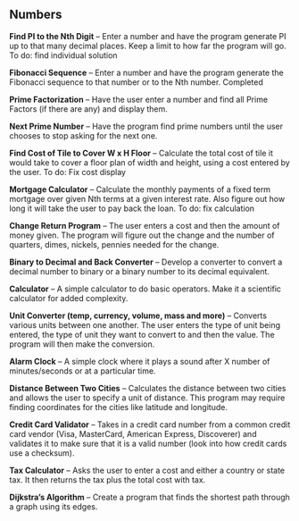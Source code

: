Numbers
---------

**Find PI to the Nth Digit** – Enter a number and have the program generate PI up to that many decimal places. Keep a limit to how far the program will go.
To do:
find individual solution

**Fibonacci Sequence** – Enter a number and have the program generate the Fibonacci sequence to that number or to the Nth number.
Completed

**Prime Factorization** – Have the user enter a number and find all Prime Factors (if there are any) and display them.

**Next Prime Number** – Have the program find prime numbers until the user chooses to stop asking for the next one.


**Find Cost of Tile to Cover W x H Floor** – Calculate the total cost of tile it would take to cover a floor plan of width and height, using a cost entered by the user.
To do:
Fix cost display

**Mortgage Calculator** – Calculate the monthly payments of a fixed term mortgage over given Nth terms at a given interest rate. Also figure out how long it will take the user to pay back the loan.
To do:
fix calculation

**Change Return Program** – The user enters a cost and then the amount of money given. The program will figure out the change and the number of quarters, dimes, nickels, pennies needed for the change.

**Binary to Decimal and Back Converter** – Develop a converter to convert a decimal number to binary or a binary number to its decimal equivalent.

**Calculator** – A simple calculator to do basic operators. Make it a scientific calculator for added complexity.

**Unit Converter (temp, currency, volume, mass and more)** – Converts various units between one another. The user enters the type of unit being entered, the type of unit they want to convert to and then the value. The program will then make the conversion.

**Alarm Clock** – A simple clock where it plays a sound after X number of minutes/seconds or at a particular time.

**Distance Between Two Cities** – Calculates the distance between two cities and allows the user to specify a unit of distance. This program may require finding coordinates for the cities like latitude and longitude.

**Credit Card Validator** – Takes in a credit card number from a common credit card vendor (Visa, MasterCard, American Express, Discoverer) and validates it to make sure that it is a valid number (look into how credit cards use a checksum).

**Tax Calculator** – Asks the user to enter a cost and either a country or state tax. It then returns the tax plus the total cost with tax.

**Dijkstra’s Algorithm** – Create a program that finds the shortest path through a graph using its edges.

